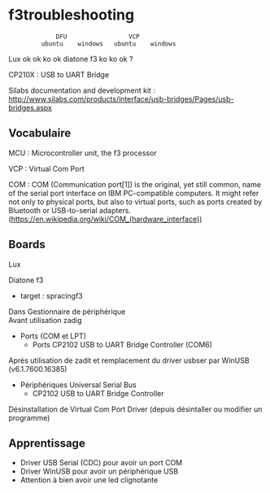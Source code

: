 # f3troubleshooting

                 DFU                 VCP
			 ubuntu    windows   ubuntu    windows
Lux            ok        ok        ko         ok
diatone f3     ko        ko        ok          ?


CP210X : USB to UART Bridge

Silabs documentation and development kit : http://www.silabs.com/products/interface/usb-bridges/Pages/usb-bridges.aspx

## Vocabulaire

MCU : Microcontroller unit, the f3 processor

VCP : Virtual Com Port

COM : COM (Communication port[1]) is the original, yet still common, name of the serial port interface on IBM PC-compatible computers. It might refer not only to physical ports, but also to virtual ports, such as ports created by Bluetooth or USB-to-serial adapters. (https://en.wikipedia.org/wiki/COM_(hardware_interface))

## Boards

Lux

Diatone f3
  - target : spracingf3

Dans Gestionnaire de périphérique  
  Avant utilisation zadig
  - Ports (COM et LPT)
    - Ports CP2102 USB to UART Bridge Controller (COM6)
  
Après utilisation de zadit et remplacement du driver usbser par WinUSB (v6.1.7600.16385)
  - Périphériques Universal Serial Bus
    - CP2102 USB to UART Bridge Controller
	
Désinstallation de Virtual Com Port Driver (depuis désintaller ou modifier un programme)
	
## Apprentissage

* Driver USB Serial (CDC) pour avoir un port COM
* Driver WinUSB pour avoir un périphérique USB
* Attention à bien avoir une led clignotante
  
